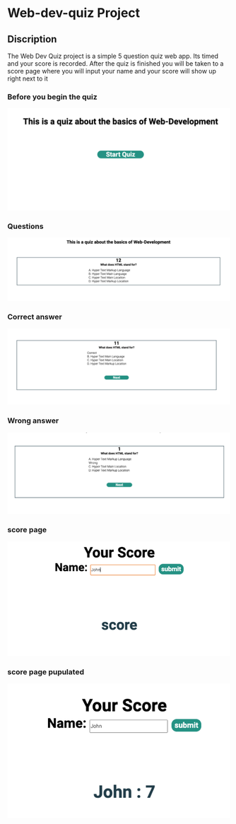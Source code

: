 # Web-dev-quiz Project

## Discription 
The Web Dev Quiz project is a simple 5 question quiz web app.
Its timed and your score is recorded.
After the quiz is finished you will be taken to a score page where you will input your name and your score will show up right next to it

### Before you begin the quiz
![](./ReadMe/start.png)

### Questions 
![](./ReadMe/question.png)

### Correct answer
![](./ReadMe/correct.png)

### Wrong answer
![](./ReadMe/wrong.png)

### score page
![](./ReadMe/score-empty.png)

### score page pupulated
![](./ReadMe/score-show.png)
 


